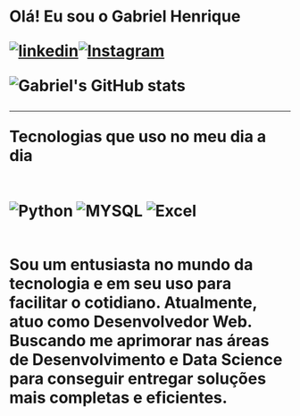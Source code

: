 <h1> Olá! Eu sou o Gabriel Henrique


[![linkedin](https://img.shields.io/badge/LinkedIn-0077B5?style=for-the-badge&logo=linkedin&logoColor=white)](https://www.linkedin.com/in/gabriel-henrique-fontoura-sampaio-82770624b/)[![Instagram](https://img.shields.io/badge/Instagram-E4405F?style=for-the-badge&logo=instagram&logoColor=white)](https://www.instagram.com/gbpo._/)

![Gabriel's GitHub stats](https://github-readme-stats.vercel.app/api?username=GabrielHenriquefs&show_icons=true&theme=synthwave)

---
Tecnologias que uso no meu dia a dia
<div style='display :inline_block'><br/>
 <img align="center" alt="Python" src="https://img.shields.io/badge/Python-3776AB?style=for-the-badge&logo=python&logoColor=white" />
</>
<img align="center" alt="MYSQL" src="https://img.shields.io/badge/MySQL-00000F?style=for-the-badge&logo=mysql&logoColor=white" />
 <img align="center" alt="Excel" src="https://img.shields.io/badge/Microsoft_Excel-217346?style=for-the-badge&logo=microsoft-excel&logoColor=white" />

</div><br/>

Sou um entusiasta no mundo da tecnologia e em seu uso para facilitar o cotidiano. Atualmente, atuo como Desenvolvedor Web. Buscando me aprimorar nas áreas de Desenvolvimento e Data Science para conseguir entregar soluções mais completas e eficientes.

